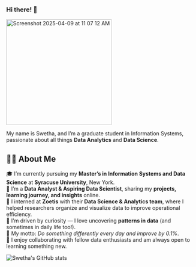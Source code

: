 ### Hi there! 👋
<img width="281" alt="Screenshot 2025-04-09 at 11 07 12 AM" src="https://github.com/user-attachments/assets/f3c44cc1-0b69-4cb1-a147-40c2a856b50a" />




My name is Swetha, and I’m a graduate student in Information Systems, passionate about all things **Data Analytics** and **Data Science**.

## 👩‍💻 About Me

🎓 I’m currently pursuing my **Master’s in Information Systems and Data Science** at **Syracuse University**, New York.  
💼 I’m a **Data Analyst & Aspiring Data Scientist**, sharing my **projects, learning journey, and insights** online.  
🔬 I interned at **Zoetis** with their **Data Science & Analytics team**, where I helped researchers organize and visualize data to improve operational efficiency.  
🧠 I'm driven by curiosity — I love uncovering **patterns in data** (and sometimes in daily life too!).  
🌱 My motto: *Do something differently every day and improve by 0.1%*.  
🤝 I enjoy collaborating with fellow data enthusiasts and am always open to learning something new.


![Swetha's GitHub stats](https://github-readme-stats.vercel.app/api?username=Shweta23-rgb&show_icons=true&theme=radical)




